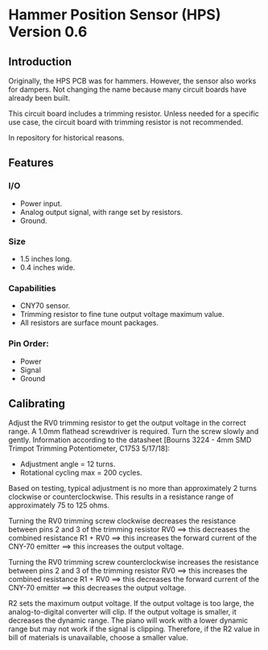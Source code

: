 # Hammer Position Sensor (HPS) Version 0.6

## Introduction

Originally, the HPS PCB was for hammers.  However, the sensor also works for dampers.  Not changing the name because many circuit boards have already been built.

This circuit board includes a trimming resistor. Unless needed for a specific use case, the circuit board with trimming resistor is not recommended.

In repository for historical reasons.

## Features

### I/O
* Power input.
* Analog output signal, with range set by resistors.
* Ground.

### Size
* 1.5 inches long.
* 0.4 inches wide.

### Capabilities
* CNY70 sensor.
* Trimming resistor to fine tune output voltage maximum value.
* All resistors are surface mount packages.

### Pin Order:
* Power
* Signal
* Ground

## Calibrating

Adjust the RV0 trimming resistor to get the output voltage in the correct range. A 1.0mm flathead screwdriver is required. Turn the screw slowly and gently. Information according to the datasheet [Bourns 3224 - 4mm SMD Trimpot Trimming Potentiometer, C1753 5/17/18]:
* Adjustment angle = 12 turns.
* Rotational cycling max = 200 cycles.

Based on testing, typical adjustment is no more than approximately 2 turns clockwise or counterclockwise. This results in a resistance range of approximately 75 to 125 ohms.

Turning the RV0 trimming screw clockwise decreases the resistance between pins 2 and 3 of the trimming resistor RV0 ==> this decreases the combined resistance R1 + RV0 ==> this increases the forward current of the CNY-70 emitter ==> this increases the output voltage.

Turning the RV0 trimming screw counterclockwise increases the resistance between pins 2 and 3 of the trimming resistor RV0 ==> this increases the combined resistance R1 + RV0 ==> this decreases the forward current of the CNY-70 emitter ==> this decreases the output voltage.

R2 sets the maximum output voltage. If the output voltage is too large, the analog-to-digital converter will clip. If the output voltage is smaller, it decreases the dynamic range. The piano will work with a lower dynamic range but may not work if the signal is clipping. Therefore, if the R2 value in bill of materials is unavailable, choose a smaller value.